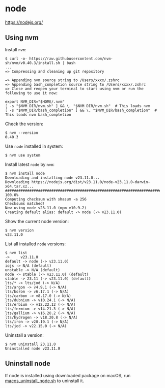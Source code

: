 # node

<https://nodejs.org/>

## Using nvm

Install `nvm`:

```console
$ curl -o- https://raw.githubusercontent.com/nvm-sh/nvm/v0.40.3/install.sh | bash
...
=> Compressing and cleaning up git repository

=> Appending nvm source string to /Users/xxxx/.zshrc
=> Appending bash_completion source string to /Users/xxxx/.zshrc
=> Close and reopen your terminal to start using nvm or run the following to use it now:

export NVM_DIR="$HOME/.nvm"
[ -s "$NVM_DIR/nvm.sh" ] && \. "$NVM_DIR/nvm.sh"  # This loads nvm
[ -s "$NVM_DIR/bash_completion" ] && \. "$NVM_DIR/bash_completion"  # This loads nvm bash_completion
```

Check the version:

```console
$ nvm --version
0.40.3
```

Use `node` installed in system:

```console
$ nvm use system
```

Install latest `node` by `nvm`:

```console
$ nvm install node
Downloading and installing node v23.11.0...
Downloading https://nodejs.org/dist/v23.11.0/node-v23.11.0-darwin-x64.tar.xz...
############################################################################################################################################## 100.0%
Computing checksum with shasum -a 256
Checksums matched!
Now using node v23.11.0 (npm v10.9.2)
Creating default alias: default -> node (-> v23.11.0)
```

Show the current node version:

```console
$ nvm version
v23.11.0
```

List all installed `node` versions:

```console
$ nvm list
->     v23.11.0
default -> node (-> v23.11.0)
iojs -> N/A (default)
unstable -> N/A (default)
node -> stable (-> v23.11.0) (default)
stable -> 23.11 (-> v23.11.0) (default)
lts/* -> lts/jod (-> N/A)
lts/argon -> v4.9.1 (-> N/A)
lts/boron -> v6.17.1 (-> N/A)
lts/carbon -> v8.17.0 (-> N/A)
lts/dubnium -> v10.24.1 (-> N/A)
lts/erbium -> v12.22.12 (-> N/A)
lts/fermium -> v14.21.3 (-> N/A)
lts/gallium -> v16.20.2 (-> N/A)
lts/hydrogen -> v18.20.8 (-> N/A)
lts/iron -> v20.19.1 (-> N/A)
lts/jod -> v22.15.0 (-> N/A)
```

Uninstall a version:

```console
$ nvm uninstall 23.11.0
Uninstalled node v23.11.0
```

## Uninstall node

If node is installed using downloaded package on macOS, run [macos_uninstall_node.sh](https://github.com/lasyard/coding/blob/main/shell/macos_uninstall_node.sh) to uninstall it.
